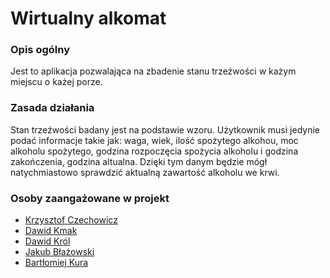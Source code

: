# Wirtualny alkomat

### Opis ogólny
Jest to aplikacja pozwalająca na zbadenie stanu trzeźwości w każym miejscu o każej porze.

### Zasada działania
Stan trzeźwości badany jest na podstawie wzoru. Użytkownik musi jedynie podać informacje takie jak: waga, wiek, ilość spożytego alkohou, moc alkoholu spożytego, godzina rozpoczęcia spożycia alkoholu i godzina zakończenia, godzina altualna. Dzięki tym danym będzie mógł natychmiastowo sprawdzić aktualną zawartość alkoholu we krwi.

### Osoby zaangażowane w projekt
- [Krzysztof Czechowicz](https://klonotoros.github.io)
- [Dawid Kmak](https://dkmak0.github.io)
- [Dawid Król](https://dawidkrol.github.io)
- [Jakub Błażowski](https://ne0n3k.github.io)
- [Bartłomiej Kura](https://kurabart.github.io)
